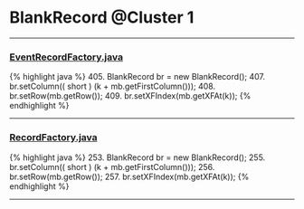 # BlankRecord @Cluster 1

***

### [EventRecordFactory.java](https://searchcode.com/codesearch/view/15642343/)
{% highlight java %}
405. BlankRecord br = new BlankRecord();
407. br.setColumn(( short ) (k + mb.getFirstColumn()));
408. br.setRow(mb.getRow());
409. br.setXFIndex(mb.getXFAt(k));
{% endhighlight %}

***

### [RecordFactory.java](https://searchcode.com/codesearch/view/15642481/)
{% highlight java %}
253. BlankRecord br = new BlankRecord();
255. br.setColumn(( short ) (k + mb.getFirstColumn()));
256. br.setRow(mb.getRow());
257. br.setXFIndex(mb.getXFAt(k));
{% endhighlight %}

***

